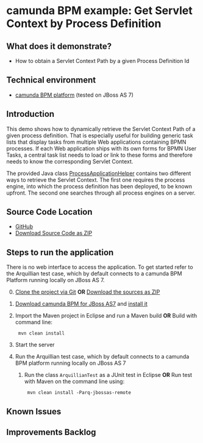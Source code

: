 # camunda BPM example: Get Servlet Context by Process Definition

## What does it demonstrate?
- How to obtain a Servlet Context Path by a given Process Definition Id

## Technical environment
- [camunda BPM platform](http://camunda.org) (tested on JBoss AS 7)

## Introduction
This demo shows how to dynamically retrieve
the Servlet Context Path of a given process definition.
That is especially useful for building generic task lists
that display tasks from multiple Web applications containing BPMN processes.
If each Web application ships with its own forms for BPMN User Tasks,
a central task list needs to load or link to these forms
and therefore needs to know the corresponding Servlet Context.

The provided Java class
[ProcessApplicationHelper](https://github.com/camunda/camunda-consulting/blob/master/snippets/get-servlet-context-by-process-definition/src/main/java/org/example/get_servlet_context_by_process_definition/ProcessApplicationHelper.java)
contains two different ways to retrieve the Servlet Context.
The first one requires the process engine,
into which the process definition has been deployed,
to be known upfront.
The second one searches through all process engines on a server.

## Source Code Location
- [GitHub](https://github.com/camunda/camunda-consulting/tree/master/snippets/task-name-beautifier)
- [Download Source Code as ZIP](https://github.com/camunda/camunda-consulting/archive/master.zip)

## Steps to run the application
There is no web interface to access the application. To get started refer to the
Arquillian test case, which by default connects to a camunda BPM Platform running
locally on JBoss AS 7.

0. [Clone the project via Git](https://github.com/camunda/camunda-consulting)
   **OR** [Download the sources as ZIP](https://github.com/camunda/camunda-consulting/archive/master.zip)
1. [Download camunda BPM for JBoss AS7](http://www.camunda.org/download/) and [install it](http://docs.camunda.org/guides/installation-guide/jboss/)
2. Import the Maven project in Eclipse and run a Maven build **OR** Build with command line:

        mvn clean install
        
3. Start the server
4. Run the Arquillian test case, which by default connects to a camunda BPM platform running locally on JBoss AS 7
    1. Run the class `ArquillianTest` as a JUnit test in Eclipse
    **OR** Run test with Maven on the command line using:

            mvn clean install -Parq-jbossas-remote

## Known Issues

## Improvements Backlog
